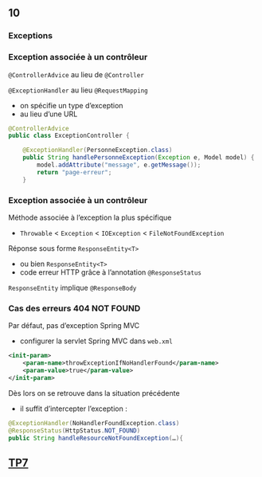 <!-- .slide: data-background-image="images/spring.png" data-background-size="1200px" class="chapter" -->
## 10
### Exceptions





<!-- .slide: class="slide" -->
### Exception associée à un contrôleur

`@ControllerAdvice` au lieu de `@Controller`

`@ExceptionHandler` au lieu `@RequestMapping`
 - on spécifie un type d’exception
 - au lieu d’une URL

```java
@ControllerAdvice
public class ExceptionController {

    @ExceptionHandler(PersonneException.class)
    public String handlePersonneException(Exception e, Model model) {
        model.addAttribute("message", e.getMessage());
        return "page-erreur";
    }
```





<!-- .slide: class="slide" -->
### Exception associée à un contrôleur

Méthode associée à l’exception la plus spécifique
 - `Throwable` < `Exception` < `IOException` < `FileNotFoundException`

Réponse sous forme `ResponseEntity<T>`
 - ou bien `ResponseEntity<T>`
 - code erreur HTTP grâce à l’annotation `@ResponseStatus`

`ResponseEntity` implique `@ResponseBody`





<!-- .slide: class="slide" -->
### Cas des erreurs 404 NOT FOUND

Par défaut, pas d’exception Spring MVC
 - configurer la servlet Spring MVC dans `web.xml`

```xml
<init-param>
    <param-name>throwExceptionIfNoHandlerFound</param-name>
    <param-value>true</param-value>
</init-param>
```

Dès lors on se retrouve dans la situation précédente
 - il suffit d’intercepter l’exception :

```java
@ExceptionHandler(NoHandlerFoundException.class)
@ResponseStatus(HttpStatus.NOT_FOUND)
public String handleResourceNotFoundException(…){
```





<!-- .slide: data-background-image="images/tp.png" data-background-size="500px" class="tp" -->
## [TP7](https://github.com/romain-warnan/formation-spring-mvc#7-exceptions)
